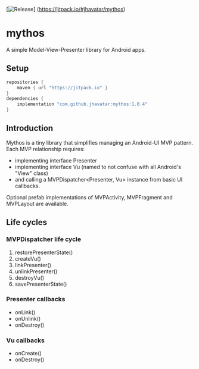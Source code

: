 [![Release](https://jitpack.io/v/jhavatar/mythos.svg)]
(https://jitpack.io/#jhavatar/mythos)

# mythos
A simple Model-View-Presenter library for Android apps.

## Setup
```groovy
repositories {
    maven { url "https://jitpack.io" }
}
dependencies {
    implementation "com.github.jhavatar:mythos:1.0.4"
}
```

## Introduction
Mythos is a tiny library that simplifies managing an Android-UI MVP pattern. Each MVP relationship requires:
* implementing interface Presenter
* implementing interface Vu (named to not confuse with all Android's "View" class)
* and calling a MVPDispatcher\<Presenter, Vu\> instance from basic UI callbacks.
 
Optional prefab implementations of MVPActivity, MVPFragment and MVPLayout are available.

## Life cycles

### MVPDispatcher life cycle
1. restorePresenterState()
2. createVu()
3. linkPresenter()
4. unlinkPresenter()
5. destroyVu()
6. savePresenterState()

### Presenter callbacks
- onLink()
- onUnlink()
- onDestroy()

### Vu callbacks
- onCreate()
- onDestroy()



